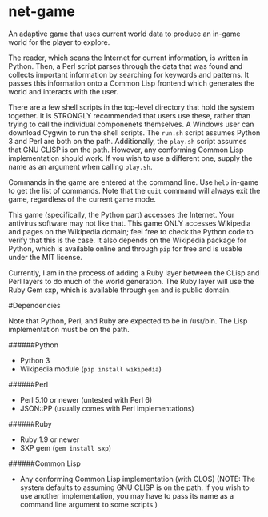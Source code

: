 net-game
========

An adaptive game that uses current world data to produce an in-game world for the player to explore.

The reader, which scans the Internet for current information, is written in Python. Then, a Perl script parses through the data that was found and collects important information by searching for keywords and patterns. It passes this information onto a Common Lisp frontend which generates the world and interacts with the user.

There are a few shell scripts in the top-level directory that hold the system together. It is STRONGLY recommended that users use these, rather than trying to call the individual componenets themselves. A Windows user can download Cygwin to run the shell scripts. The `run.sh` script assumes Python 3 and Perl are both on the path. Additionally, the `play.sh` script assumes that GNU CLISP is on the path. However, any conforming Common Lisp implementation should work. If you wish to use a different one, supply the name as an argument when calling `play.sh`.

Commands in the game are entered at the command line. Use `help` in-game to get the list of commands. Note that the `quit` command will always exit the game, regardless of the current game mode.

This game (specifically, the Python part) accesses the Internet. Your antivirus software may not like that. This game ONLY accesses Wikipedia and pages on the Wikipedia domain; feel free to check the Python code to verify that this is the case. It also depends on the Wikipedia package for Python, which is available online and through `pip` for free and is usable under the MIT license.

Currently, I am in the process of adding a Ruby layer between the CLisp and Perl layers to do much of the world generation. The Ruby layer will use the Ruby Gem sxp, which is available through `gem` and is public domain.

#Dependencies

Note that Python, Perl, and Ruby are expected to be in /usr/bin. The Lisp implementation must be on the path.

######Python
* Python 3
* Wikipedia module (`pip install wikipedia`)

######Perl
* Perl 5.10 or newer (untested with Perl 6)
* JSON::PP (usually comes with Perl implementations)

######Ruby
* Ruby 1.9 or newer
* SXP gem (`gem install sxp`)

######Common Lisp
* Any conforming Common Lisp implementation (with CLOS)
(NOTE: The system defaults to assuming GNU CLISP is on the path. If you wish to use another implementation, you may have to pass its name as a command line argument to some scripts.)

